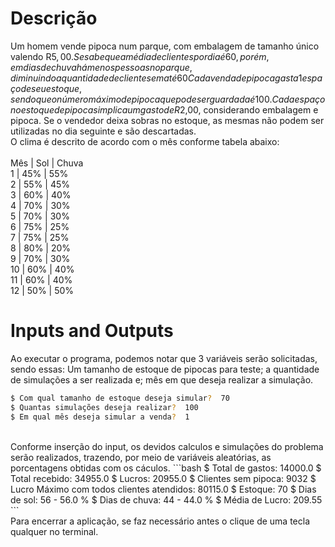 # Descrição

Um homem vende pipoca num parque, com embalagem de tamanho único valendo R$5,00. Se sabe que a média de clientes por dia é 60, porém, em dias de chuva há menos pessoas no parque, diminuindo a quantidade de clientes em até 60%, e em dias de Sol, existe um aumento de 40% com relação a média. Um cliente compra, em média, 1 pipoca, de modo que a compra da segunda tenha 30% de chance, a terceira 20% de chance, e 5% para a quarta. <br>
Cada venda de pipoca gasta 1 espaço de seu estoque, sendo que o número máximo de pipoca que pode ser guardada é 100. Cada espaço no estoque de pipocas implica um gasto de R$2,00, considerando embalagem e pipoca. Se o vendedor deixa sobras no estoque, as mesmas não podem ser utilizadas no dia seguinte e são descartadas.<br>
O clima é descrito de acordo com o mês conforme tabela abaixo:<br>
<br>
Mês | Sol | Chuva<br>
1   | 45% | 55%<br>
2   | 55% | 45%<br>
3   | 60% | 40%<br>
4   | 70% | 30%<br>
5   | 70% | 30%<br>
6   | 75% | 25%<br>
7   | 75% | 25%<br>
8   | 80% | 20%<br>
9   | 70% | 30%<br>
10  | 60% | 40%<br>
11  | 60% | 40%<br>
12  | 50% | 50%<br>

# Inputs and Outputs

Ao executar o programa, podemos notar que 3 variáveis serão solicitadas, sendo essas: Um tamanho de estoque de pipocas para teste; a quantidade de simulações a ser realizada e; mês em que deseja realizar a simulação.<br>
```bash
$ Com qual tamanho de estoque deseja simular?  70
$ Quantas simulações deseja realizar?  100
$ Em qual mês deseja simular a venda?  1
```
<br>
Conforme inserção do input, os devidos calculos e simulações do problema serão realizados, trazendo, por meio de variáveis aleatórias, as porcentagens obtidas com os cáculos.
```bash
$ Total de gastos:  14000.0
$ Total recebido:  34955.0
$ Lucros:  20955.0
$ Clientes sem pipoca:  9032
$ Lucro Máximo com todos clientes atendidos:  80115.0
$ Estoque:  70
$ Dias de sol:  56  -  56.0 %
$ Dias de chuva:  44  -  44.0 %
$ Média de Lucro:  209.55
```
<br>
Para encerrar a aplicação, se faz necessário antes o clique de uma tecla qualquer no terminal.
